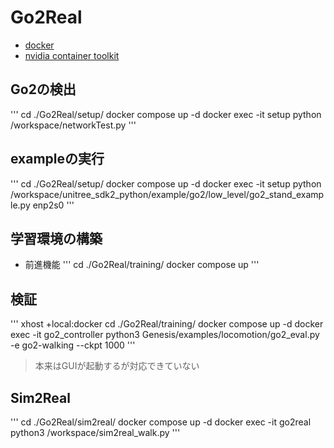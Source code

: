 # Go2Real

- [docker](https://docs.docker.com/engine/install/ubuntu/#install-using-the-repository)
- [nvidia container toolkit](https://docs.nvidia.com/datacenter/cloud-native/container-toolkit/latest/install-guide.html#with-apt-ubuntu-debian)

## Go2の検出
'''
cd ./Go2Real/setup/
docker compose up -d
docker exec -it setup python /workspace/networkTest.py
'''

## exampleの実行
'''
cd ./Go2Real/setup/
docker compose up -d
docker exec -it setup python /workspace/unitree_sdk2_python/example/go2/low_level/go2_stand_example.py enp2s0
'''

## 学習環境の構築
- 前進機能
'''
cd ./Go2Real/training/
docker compose up
'''

## 検証
'''
xhost +local:docker
cd ./Go2Real/training/
docker compose up -d
docker exec -it go2_controller python3 Genesis/examples/locomotion/go2_eval.py -e go2-walking --ckpt 1000
'''
> 本来はGUIが起動するが対応できていない

## Sim2Real
'''
cd ./Go2Real/sim2real/
docker compose up -d
docker exec -it go2real python3 /workspace/sim2real_walk.py
'''